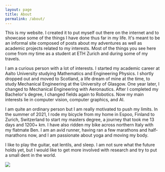 ```yaml
---
layout: page
title: About
permalink: /about/
---
```

This is my website. I created it to put myself out there on the internet and to showcase some of the things I have done thus far in my life.
It's meant to be an informal site composed of posts about my adventures as well as academic projects related to my interests. Most of the things you see here come from my time as a student at ETH Zurich and during some of my travels.

I am a curious person with a lot of interests. I started my academic career at Aalto University studying Mathematics and Engineering Physics. I shortly dropped out and moved to Scotland, a life dream of mine at the time, to study Mechanical Engineering at the University of Glasgow. One year later, I changed to Mechanical Engineering with Aeronautics. After I completed my Bachelor's degree, I changed fields again to Robotics. Now my main interests lie in computer vision, computer graphics, and AI. 

I am quite an ordinary person but I am really motivated to push my limits. In the summer of 2021, I rode my bicycle from my home in Espoo, Finland to Zurich, Switzerland to start my masters degree, a journey that took me 13 days and 1200+ km. I have also ridden my bike across northern Italy with my flatmate Ben. I am an avid runner, having ran a few marathons and half-marathons now, and I am passionate about yoga and moving my body.

I like to play the guitar, eat lentils, and sleep. I am not sure what the future holds yet, but I would like to get more involved with research and try to put a small dent in the world.

<img src="../assets/images/bicycle.jpg" class="main-image">

[jekyll-organization]: https://github.com/jekyll
